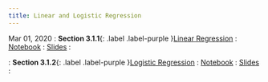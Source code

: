 ```yaml
---
title: Linear and Logistic Regression
---
```


Mar 01, 2020
: **Section 3.1.1**{: .label .label-purple }[Linear Regression]()
: [Notebook](https://colab.research.google.com/github/explore-ml-iemk/Tutorials-Repo/blob/master/Linear%20Regression/Linear%20Regression.ipynb)
: [Slides](#)
: 

: **Section 3.1.2**{: .label .label-purple }[Logistic Regression]()
: [Notebook](https://colab.research.google.com/github/explore-ml-iemk/Tutorials-Repo/blob/master/Logistic%20Regression/Sayantan_logistic_reg.ipynb)
: [Slides](#)
:
